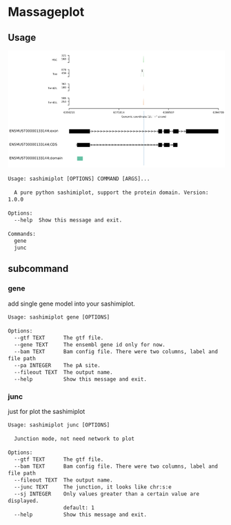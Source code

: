 # Massageplot

## Usage
![sashimiplot](example/sashimiplot.png)
```
Usage: sashimiplot [OPTIONS] COMMAND [ARGS]...

  A pure python sashimiplot, support the protein domain. Version: 1.0.0

Options:
  --help  Show this message and exit.

Commands:
  gene
  junc
```

## subcommand

### gene
add single gene model into your sashimiplot.

```
Usage: sashimiplot gene [OPTIONS]

Options:
  --gtf TEXT      The gtf file.
  --gene TEXT     The ensembl gene id only for now.
  --bam TEXT      Bam config file. There were two columns, label and file path
  --pa INTEGER    The pA site.
  --fileout TEXT  The output name.
  --help          Show this message and exit.
``` 

### junc

just for plot the sashimiplot
```
Usage: sashimiplot junc [OPTIONS]

  Junction mode, not need network to plot

Options:
  --gtf TEXT      The gtf file.
  --bam TEXT      Bam config file. There were two columns, label and file path
  --fileout TEXT  The output name.
  --junc TEXT     The junction, it looks like chr:s:e
  --sj INTEGER    Only values greater than a certain value are displayed.
                  default: 1
  --help          Show this message and exit.
```
